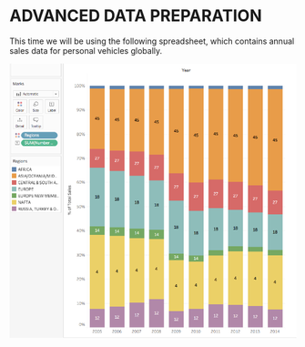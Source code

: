 # ADVANCED DATA PREPARATION

This time we will be using the following spreadsheet, which contains annual sales data for personal vehicles globally.


![](https://github.com/animeshKansal/Tableau/blob/master/Module%207/image.png)
